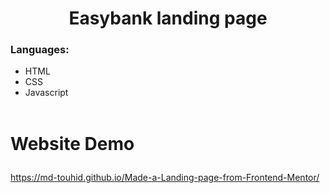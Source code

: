 <h1 align="center"> <strong>Easybank landing page </strong></h1>

### **Languages:**

-   HTML
-   CSS
-   Javascript <br><br>



# <p> Website Demo <p>
https://md-touhid.github.io/Made-a-Landing-page-from-Frontend-Mentor/
